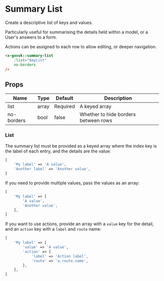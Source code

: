 # Summary List

Create a descriptive list of keys and values.

Particularly useful for summarising the details held within a model, or a User's answers to a form.

Actions can be assigned to each row to allow editing, or deeper navigation.

```html
<x-govuk::summary-list
    :list="$myList"
    no-borders
/>
```

## Props

| Name       | Type  | Default  | Description |
| ---------- | ----- | -------- | ----------- |
| list       | array | Required | A keyed array |
| no-borders | bool  | false    | Whether to hide borders between rows |

### List

The summary list must be provided as a keyed array where the index key is the label of each entry, and the details are the value:

```php
[
    'My label' => 'A value',
    'Another label' => 'Another value',
]
```

If you need to provide multiple values, pass the values as an array:
```php
[
    'My label' => [
        'A value',
        'Another value',
    ],
]
```

If you want to use actions, provide an array with a `value` key for the detail, and an `action` key with a `label` and `route` name:

```php
[
    'My label' => [
        'value' => 'A value',
        'action' => [
            'label' => 'Action label',
            'route' => 'a.route.name',
        ],
    ],
]
```
